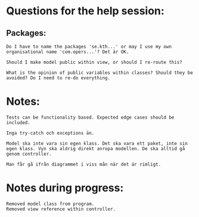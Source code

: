 # Questions for the help session:

## Packages:

    Do I have to name the packages 'se.kth...' or may I use my own organisational name 'com.opers...'? Det är OK.

    Should I make model public within view, or should I re-route this? 

    What is the opinion of public variables within classes? Should they be avoided? Do I need to re-do everything.


# Notes:

    Tests can be functionality based. Expected edge cases should be included.

    Inga try-catch och exceptions än. 

    Model ska inte vara sin egen klass. Det ska vara ett paket, inte sin egen klass. Vyn ska aldrig direkt anropa modellen. De ska alltid gå genom controller.

    Man får gå ifrån diagrammet i viss mån när det är rimligt.



# Notes during progress:

    Removed model class from program.
    Removed view reference within controller.